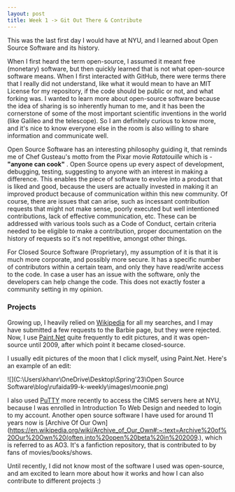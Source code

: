 ```yaml
---
layout: post
title: Week 1 -> Git Out There & Contribute
---
```


This was the last first day I would have at NYU, and I learned about Open Source Software and its history. 

When I first heard the term open-source, I assumed it meant free (monetary) software, but then quickly learned that is not what open-source software means. When I first interacted with GitHub, there were terms there that I really did not understand, like what it would mean to have an MIT License for my repository, if the code should be public or not, and what forking was. I wanted to learn more about open-source software because the idea of sharing is so inherently human to me, and it has been the cornerstone of some of the most important scientific inventions in the world (like Galileo and the telescope). So I am definitely curious to know more, and it's nice to know everyone else in the room is also willing to share information and communicate well. 

Open Source Software has an interesting philosophy guiding it, that reminds me of Chef Gusteau's motto from the Pixar movie *Ratatouille* which is - **"anyone can cook"** . Open Source opens up every aspect of development, debugging, testing, suggesting to anyone with an interest in making a difference. This enables the piece of software to evolve into a product that is liked and good, because the users are actually invested in making it an improved product because of communication within this new community. Of course, there are issues that can arise, such as incessant contribution requests that might not make sense, poorly executed but well intentioned contributions, lack of effective communication, etc. These can be addressed with various tools such as a Code of Conduct, certain criteria needed to be eligible to make a contribution, proper documentation on the history of requests so it's not repetitive, amongst other things. 



For Closed Source Software (Proprietary), my assumption of it is that it is much more corporate, and possibly more secure. It has a specific number of contributors within a certain team, and only they have read/write access to the code.  In case a user has an issue with the software, only the developers can help change the code. This does not exactly foster a community setting in my opinion. 



### **Projects**

Growing up, I heavily relied on [Wikipedia](https://www.wikipedia.org/) for all my searches, and I may have submitted a few requests to the Barbie page, but they were rejected. Now, I use [Paint.Net](https://www.getpaint.net/index.html) quite frequently to edit pictures, and it was open-source until 2009, after which point it became closed-source. 

I usually edit pictures of the moon that I click myself, using Paint.Net. Here's an example of an edit:

![](C:\Users\khanr\OneDrive\Desktop\Spring'23\Open Source Software\blog\rufaida99-k-weekly\images\moonie.png)

I also used [PuTTY](https://www.putty.org/) more recently to access the CIMS servers here at NYU, because I was enrolled in Introduction To Web Design and needed to login to my account.  Another open source software I have used for around 11 years now is [Archive Of Our Own](https://en.wikipedia.org/wiki/Archive_of_Our_Own#:~:text=Archive%20of%20Our%20Own%20(often,into%20open%20beta%20in%202009.), which is referred to as AO3. It's a fanfiction repository, that is contributed to by fans of movies/books/shows. 

Until recently, I did not know most of the software I used was open-source, and am excited to learn more about how it works and how I can also contribute to different projects :)

